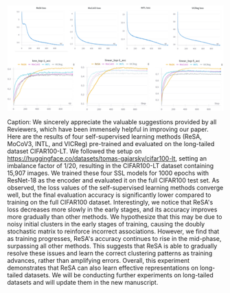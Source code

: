 

<p align="center">
    <img src="long_tail.png" width="1200">
</p>

Caption: We sincerely appreciate the valuable suggestions provided by all Reviewers, which have been immensely helpful in improving our paper. Here are the results of four self-supervised learning methods (ReSA, MoCoV3, INTL, and VICReg) pre-trained and evaluated on the long-tailed dataset CIFAR100-LT. We followed the setup on https://huggingface.co/datasets/tomas-gajarsky/cifar100-lt, setting an imbalance factor of 1/20, resulting in the CIFAR100-LT dataset containing 15,907 images. We trained these four SSL models for 1000 epochs with ResNet-18 as the encoder and evaluated it on the full CIFAR100 test set. As observed, the loss values of the self-supervised learning methods converge well, but the final evaluation accuracy is significantly lower compared to training on the full CIFAR100 dataset. Interestingly, we notice that ReSA's loss decreases more slowly in the early stages, and its accuracy improves more gradually than other methods. We hypothesize that this may be due to noisy initial clusters in the early stages of training, causing the doubly stochastic matrix to reinforce incorrect associations. However, we find that as training progresses, ReSA's accuracy continues to rise in the mid-phase, surpassing all other methods. This suggests that ReSA is able to gradually resolve these issues and learn the correct clustering patterns as training advances, rather than amplifying errors. Overall, this experiment demonstrates that ReSA can also learn effective representations on long-tailed datasets. We will be conducting further experiments on long-tailed datasets and will update them in the new manuscript.